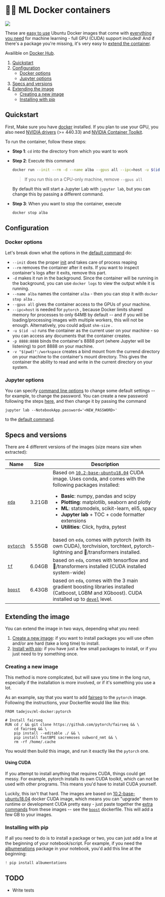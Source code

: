 # 🐋🔥 ML Docker containers

<a href="https://hub.docker.com/repository/docker/tadejsv/ml-docker" alt="Docker hub"><img src="https://img.shields.io/docker/pulls/tadejsv/ml-docker?style=for-the-badge"/></a>

These are [easy to use](#quickstart) Ubuntu Docker images that come with [everything you need](#specs-and-versions) for machine learning - full GPU (CUDA) support included! And if there's a package you're missing, it's very easy to [extend the container](#extending-the-container).

Availible on [Docker Hub](https://hub.docker.com/repository/docker/tadejsv/ml-docker).

1. [Quickstart](#quickstart)
2. [Configuration](#configuration)
    - [Docker options](#docker-options)
    - [Jupyter options](#Jupyter-options)
3. [Specs and versions](#specs-and-versions)
4. [Extending the image](#extending-the-image)
    - [Creating a new image](#creating-a-new-image)
    - [Installing with pip](#installing-with-pip)

## Quickstart

First, Make sure you have [docker](https://docs.docker.com/engine/install/) installed. If you plan to use your GPU, you also need [NVIDIA drivers](https://www.nvidia.com/Download/index.aspx) (>= 440.33) and [NVIDIA Container Toolkit](https://github.com/NVIDIA/nvidia-docker).

To run the container, follow these steps:

- **Step 1**: `cd` into the directory from which you want to work
- **Step 2**: Execute this command

    ``` bash
    docker run --init --rm -d --name alba --gpus all --ipc=host -u $(id -u) -p 8888:8888 -v "$(pwd)":/workspace tadejsv/ml-docker:pytorch
    ```

    >  If you run this on a CPU-only machine, remove `--gpus all`

    By default this will start a Jupyter Lab with `jupyter lab`, but you can change this by passing a different command.

- **Step 3**: When you want to stop the container, execute

    ``` bash
    docker stop alba
    ````

## Configuration

### Docker options

Let's break down what the options in the [default command](#quickstart) do:

- `--init` does the proper [init](https://github.com/krallin/tini) and takes care of process reaping
- `--rm` removes the container after it exits. If you want to inspect container's logs after it exits, remove this part.
- `-d` makes it run in the background. Since the container will be running in the background, you can use `docker logs` to view the output while it is running.
- `--name alba` names the container `alba` - then you can stop it with `docker stop alba` .
- `--gpus all` gives the container access to the GPUs of your machine.
- `--ipc=host` is needed for `pytorch` , because Docker limits shared memory for processes to only 64MB by default -- and if you will be loading/processing images with multiple workers, this will not be enough. Alternatively, you could adjust `shm-size` .
- `-u $(id -u)` runs the container as the current user on your machine - so you can access any documents that the container creates.
- `-p 8888:8888` binds the container's 8888 port (where Jupyter will be listening) to port 8888 on your machine.
- `-v "$(pwd)":/workspace` creates a bind mount from the currend directory on your machine to the container's mount directory. This gives the container the ability to read and write in the current directory on your system.  

### Jupyter options

You can specify [command line options](https://jupyter-notebook.readthedocs.io/en/stable/config.html) to change some default settings -- for example, to change the password. You can create a new password following the steps [here](https://jupyter-notebook.readthedocs.io/en/stable/public_server.html#preparing-a-hashed-password), and then change it by passing the command

```
jupyter lab --NotebookApp.password='<NEW_PASSWORD>'
```

to the [default command](#quickstart).

## Specs and versions

There are 4 different versions of the images (size means size when extracted):

| Name | Size | Description |
| ---- | ---- | ----------- |
| [`eda`](https://github.com/tadejsv/ml-docker/blob/master/Dockerfile.eda) | 3.21GB | Based on [`10.2-base-ubuntu18.04`](https://gitlab.com/nvidia/container-images/cuda/-/blob/master/dist/10.2/ubuntu18.04-x86_64/base/Dockerfile) CUDA image. Uses conda, and comes with the following packages installed: <ul><li>**Basic**: numpy, pandas and scipy</li><li>**Plotting**: matplotlib, seaborn and plotly</li><li>**ML**: statsmodels, scikit-learn, eli5, spacy</li><li>**Jupyter lab** + TOC + code formatter extensions</li><li>**Utilities**: Click, hydra, pytest</li></ul>|
| [`pytorch`](https://github.com/tadejsv/ml-docker/blob/master/Dockerfile.pytorch) | 5.55GB| based on `eda`, comes with pytorch (with its own CUDA), torchvision, torchtext, pytorch-lightning  and 🤗/transformers installed. |
| [`tf`](https://github.com/tadejsv/ml-docker/blob/master/Dockerfile.tensorflow) | 6.04GB | based on `eda`, comes with tensorflow and 🤗/transformers installed (CUDA installed system-wide) |
| [`boost`](https://github.com/tadejsv/ml-docker/blob/master/Dockerfile.boost) | 6.43GB | based on `eda`, comes with the 3 main gradient boosting libraries installed (Catboost, LGBM and XGboost). CUDA installed up to [`devel`](https://gitlab.com/nvidia/container-images/cuda/-/blob/master/dist/ubuntu18.04/10.1/devel/Dockerfile) level. |

## Extending the image

You can extend the image in two ways, depending what you need:

1. [Create a new image](#creating-a-new-image): if you want to install packages you will use often and/or are hard (take a long time) to install.
2. [Install with pip](#installing-with-pip): if you have just a few small packages to install, or if you just need to try something once.

### Creating a new image

This method is more complicated, but will save you time in the long run, especially if the installation is more involved, or if it's something you use a lot.

As an example, say that you want to add [fairseq](https://github.com/pytorch/fairseq) to the `pytorch` image. Following the instructions, your Dockerfile would like like this:

``` docker
FROM tadejsv/ml-docker:pytorch

# Install fairseq
RUN cd / && git clone https://github.com/pytorch/fairseq && \
    cd fairseq && \
    pip install --editable ./ && \
    pip install fastBPE sacremoses subword_nmt && \
    rm -rf /home/.cache
```

You would then build this image, and run it exactly like the `pytorch` one.

#### Using CUDA

If you attempt to install anything that requires CUDA, things could get messy. For example, pytorch installs its own CUDA toolkit, which can not be used with other programs. This means you'd have to install CUDA yourself.

Luckily, this isn't that hard. The images are based on [10.2-base-ubuntu18.04](https://hub.docker.com/r/nvidia/cuda/) docker CUDA image, which means you can "upgrade" them to runtime or development CUDA pretty easy - just paste together the [extra commands](https://gitlab.com/nvidia/container-images/cuda/-/tree/master/dist/ubuntu18.04/10.2) from these images -- see the [`boost`](https://github.com/tadejsv/ml-docker/blob/master/Dockerfile.boost) dockerfile. This will add a few GB to your images.

### Installing with pip

If all you need to do is to install a package or two, you can just add a line at the beginning of your notebook/script. For example, if you need the [albumenations](https://github.com/albumentations-team/albumentations) package in your notebook, you'd add this line at the beginning:

```python
! pip install albumentations
```

## TODO

- Write tests
